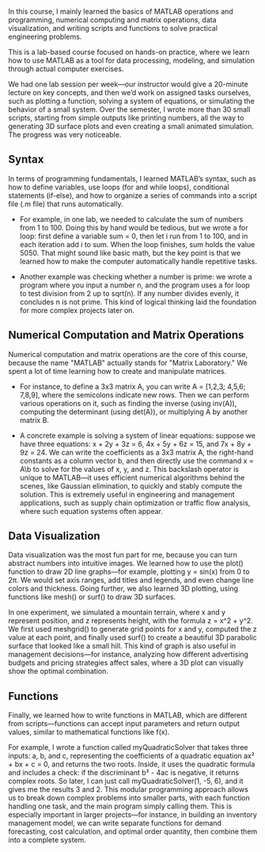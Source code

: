 In this course, I mainly learned the basics of MATLAB operations and programming, numerical computing and matrix operations, data visualization, and writing scripts and functions to solve practical engineering problems. 

This is a lab-based course focused on hands-on practice, where we learn how to use MATLAB as a tool for data processing, modeling, and simulation through actual computer exercises. 

We had one lab session per week—our instructor would give a 20-minute lecture on key concepts, and then we’d work on assigned tasks ourselves, such as plotting a function, solving a system of equations, or simulating the behavior of a small system. Over the semester, I wrote more than 30 small scripts, starting from simple outputs like printing numbers, all the way to generating 3D surface plots and even creating a small animated simulation. The progress was very noticeable.

## Syntax

In terms of programming fundamentals, I learned MATLAB’s syntax, such as how to define variables, use loops (for and while loops), conditional statements (if-else), and how to organize a series of commands into a script file (.m file) that runs automatically. 

- For example, in one lab, we needed to calculate the sum of numbers from 1 to 100. Doing this by hand would be tedious, but we wrote a for loop: first define a variable sum = 0, then let i run from 1 to 100, and in each iteration add i to sum. When the loop finishes, sum holds the value 5050. That might sound like basic math, but the key point is that we learned how to make the computer automatically handle repetitive tasks. 

- Another example was checking whether a number is prime: we wrote a program where you input a number n, and the program uses a for loop to test division from 2 up to sqrt(n). If any number divides evenly, it concludes n is not prime. This kind of logical thinking laid the foundation for more complex projects later on.

## Numerical Computation and Matrix Operations

Numerical computation and matrix operations are the core of this course, because the name "MATLAB" actually stands for "Matrix Laboratory." We spent a lot of time learning how to create and manipulate matrices. 

- For instance, to define a 3x3 matrix A, you can write A = [1,2,3; 4,5,6; 7,8,9], where the semicolons indicate new rows. Then we can perform various operations on it, such as finding the inverse (using inv(A)), computing the determinant (using det(A)), or multiplying A by another matrix B. 

- A concrete example is solving a system of linear equations: suppose we have three equations: x + 2y + 3z = 6, 4x + 5y + 6z = 15, and 7x + 8y + 9z = 24. We can write the coefficients as a 3x3 matrix A, the right-hand constants as a column vector b, and then directly use the command x = A\b to solve for the values of x, y, and z. This backslash operator is unique to MATLAB—it uses efficient numerical algorithms behind the scenes, like Gaussian elimination, to quickly and stably compute the solution. This is extremely useful in engineering and management applications, such as supply chain optimization or traffic flow analysis, where such equation systems often appear.

## Data Visualization

Data visualization was the most fun part for me, because you can turn abstract numbers into intuitive images. We learned how to use the plot() function to draw 2D line graphs—for example, plotting y = sin(x) from 0 to 2π. We would set axis ranges, add titles and legends, and even change line colors and thickness. Going further, we also learned 3D plotting, using functions like mesh() or surf() to draw 3D surfaces. 

In one experiment, we simulated a mountain terrain, where x and y represent position, and z represents height, with the formula z = x^2 + y^2. We first used meshgrid() to generate grid points for x and y, computed the z value at each point, and finally used surf() to create a beautiful 3D parabolic surface that looked like a small hill. This kind of graph is also useful in management decisions—for instance, analyzing how different advertising budgets and pricing strategies affect sales, where a 3D plot can visually show the optimal combination.

## Functions

Finally, we learned how to write functions in MATLAB, which are different from scripts—functions can accept input parameters and return output values, similar to mathematical functions like f(x). 

For example, I wrote a function called myQuadraticSolver that takes three inputs: a, b, and c, representing the coefficients of a quadratic equation ax² + bx + c = 0, and returns the two roots. Inside, it uses the quadratic formula and includes a check: if the discriminant b² - 4ac is negative, it returns complex roots. So later, I can just call myQuadraticSolver(1, -5, 6), and it gives me the results 3 and 2. This modular programming approach allows us to break down complex problems into smaller parts, with each function handling one task, and the main program simply calling them. This is especially important in larger projects—for instance, in building an inventory management model, we can write separate functions for demand forecasting, cost calculation, and optimal order quantity, then combine them into a complete system.